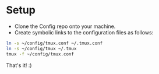 # Setup
- Clone the Config repo onto your machine.
- Create symbolic links to the configuration files as follows:
  
```bash
ln -s ~/config/tmux.conf ~/.tmux.conf
ln -s ~/config/tmux ~/.tmux
tmux -f ~/config/tmux.conf
```

That's it! :)
